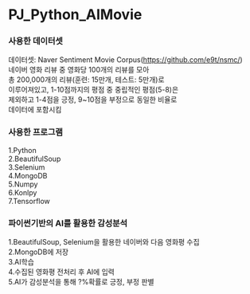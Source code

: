 # PJ_Python_AIMovie

### 사용한 데이터셋
데이터셋: Naver Sentiment Movie Corpus(https://github.com/e9t/nsmc/)  
네이버 영화 리뷰 중 영화당 100개의 리뷰를 모아  
총 200,000개의 리뷰(훈련: 15만개, 테스트: 5만개)로  
이루어져있고, 1-10점까지의 평점 중 중립적인 평점(5-8)은  
제외하고 1-4점을 긍정, 9~10점을 부정으로 동일한 비율로  
데이터에 포함시킴  


### 사용한 프로그램
1.Python  
2.BeautifulSoup  
3.Selenium  
4.MongoDB  
5.Numpy  
6.Konlpy  
7.Tensorflow  


### 파이썬기반의 AI를 활용한 감성분석
1.BeautifulSoup, Selenium을 활용한 네이버와 다음 영화평 수집  
2.MongoDB에 저장  
3.AI학습  
4.수집된 영화평 전처리 후 AI에 입력  
5.AI가 감성분석을 통해 ?%확률로 긍정, 부정 판별  
